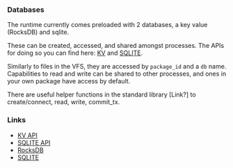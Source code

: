 ### Databases

The runtime currently comes preloaded with 2 databases, a key value (RocksDB) and sqlite.

These can be created, accessed, and shared amongst processes.
The APIs for doing so you can find here: [KV](./apis/kv.md) and [SQLITE](./apis/sqlite.md).

Similarly to files in the VFS, they are accessed by `package_id` and a `db` name.
Capabilities to read and write can be shared to other processes, and ones in your own package have access by default.

There are useful helper functions in the standard library [Link?] to create/connect, read, write, commit_tx.

### Links

- [KV API](./apis/kv.md)
- [SQLITE API](./apis/sqlite.md)
- [RocksDB](https://github.com/rust-rocksdb/rust-rocksdb)
- [SQLITE](https://www.sqlite.org/docs.html)
